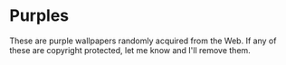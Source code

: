 # Purples

These are purple wallpapers randomly acquired from the Web. If any of these are copyright protected, let me know and I'll remove them.
